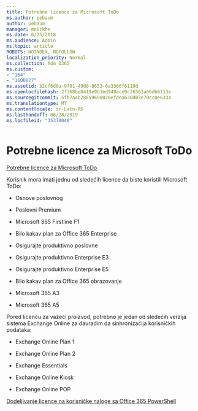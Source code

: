 ```yaml
---
title: Potrebne licence za Microsoft ToDo
ms.author: pebaum
author: pebaum
manager: mnirkhe
ms.date: 6/25/2018
ms.audience: Admin
ms.topic: article
ROBOTS: NOINDEX, NOFOLLOW
localization_priority: Normal
ms.collection: Adm_O365
ms.custom:
- "164"
- "1600027"
ms.assetid: b2cf6d0a-9f01-49d8-8653-6a3366f6119d
ms.openlocfilehash: 2f368be8419e9b3ed949ace9c26562a66db6113e
ms.sourcegitcommit: 5fb7a4b28859690020efdea630d03e70cc0e6334
ms.translationtype: MT
ms.contentlocale: sr-Latn-RS
ms.lasthandoff: 06/28/2019
ms.locfileid: "35370040"
---
```

# <a name="required-licenses-for-microsoft-todo"></a>Potrebne licence za Microsoft ToDo

[Potrebne licence za Microsoft ToDo](https://support.office.com/article/381e9d1b-c500-49b5-973e-890fd86528d7.aspx)
  
Korisnik mora imati jednu od sledećih licence da biste koristili Microsoft ToDo:
  
- Osnove poslovnog

- Poslovni Premium

- Microsoft 365 Firstline F1

- Bilo kakav plan za Office 365 Enterprise

- Osigurajte produktivno poslovne

- Osigurajte produktivno Enterprise E3

- Osigurajte produktivno Enterprise E5

- Bilo kakav plan za Office 365 obrazovanje

- Microsoft 365 A3

- Microsoft 365 A5

Pored licencu za važeći proizvod, potrebno je jedan od sledećih verzija sistema Exchange Online za dauradim da sinhronizacija korisničkih podataka:
  
- Exchange Online Plan 1

- Exchange Online Plan 2

- Exchange Essentials

- Exchange Online Kiosk

- Exchange Online POP

[Dodeljivanje licence na korisničke naloge sa Office 365 PowerShell](https://docs.microsoft.com/office365/enterprise/powershell/assign-licenses-to-user-accounts-with-office-365-powershell )
  